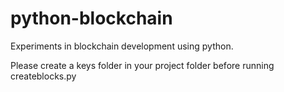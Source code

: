# python-blockchain

Experiments in blockchain development using python.

Please create a keys folder in your project folder before running createblocks.py
